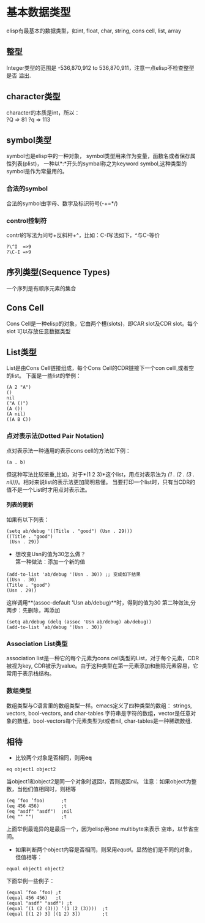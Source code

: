 # 基本数据类型
elisp有最基本的数据类型，如int, float, char, string, cons cell, list, array

## 整型
Integer类型的范围是 -536,870,912 to 536,870,911，注意一点elisp不检查整型是否
溢出.

## character类型
character的本质是int，所以：  
?Q => 81 ?q => 113

## symbol类型
symbol也是elisp中的一种对象，
symbol类型用来作为变量，函数名或者保存属性列表(plist)，
一种以*:*开头的symbal称之为keyword
symbol,这种类型的symbol是作为常量用的。  

### 合法的symbol
合法的symbol由字母、数字及标识符号(-+=*/)

### control控制符
contrl的写法为问号+反斜杆+^，比如：C-I写法如下，^与C-等价
```
?\^I  =>9
?\C-I =>9
```

## 序列类型(Sequence Types)
一个序列是有顺序元素的集合

## Cons Cell
Cons Cell是一种elisp的对象，它由两个槽(slots)，即CAR slot及CDR slot。每个slot
可以存放任意数据类型

## List类型
List是由Cons Cell链接组成，每个Cons Cell的CDR链接下一个con celll,或者空的list。
下面是一些list的举例：
```elisp
(A 2 "A")
()
nil
("A ()")
(A ())
(A nil)
((A B C))
```

### 点对表示法(Dotted Pair Notation)
点对表示法一种通用的表示cons cell的方法如下例：
```elisp
(a . b)
```
但这种写法比较笨重,比如，对于*(1 2 3)*这个list，用点对表示法为
*(1 . (2 . (3 . nil)))*。相对来说list的表示法更加简明易懂。
当要打印一个list时，只有当CDR的值不是一个List时才用点对表示法。

#### 列表的更新
如果有以下列表：
```elisp
(setq ab/debug '((Title . "good") (Usn . 29)))
((Title . "good")
 (Usn . 29))
 ```
* 想改变Usn的值为30怎么做？  
 第一种做法：添加一个新的值
 ```elisp
 (add-to-list 'ab/debug '(Usn . 30)) ;; 变成如下结果
 ((Usn . 30)
 (Title . "good")
 (Usn . 29))
 ```
 这样调用**(assoc-default 'Usn ab/debug)**时，得到的值为30
 第二种做法,分两步：先删除，再添加
 ```
 (setq ab/debug (delq (assoc 'Usn ab/debug) ab/debug))
 (add-to-list 'ab/debug '(Usn . 30))
 ```

### Association List类型
association list是一种它的每个元素为cons cell类型的List，对于每个元素，CDR被视为key,
CDR被示为value。由于这种类型在第一元素添加和删除元素容易，它常用于表示栈结构。

### 数组类型
数组类型与C语言里的数组类型一样。emacs定义了四种类型的数组：
strings, vectors, bool-vectors, and char-tables
字符串是字符的数组，vector是任意对象的数组，bool-vectors每个元素类型为t或者nil,
char-tables是一种稀疏数组.

## 相待
* 比较两个对象是否相同，则用**eq**  
```elisp
eq object1 object2
```
当object1和object2是同一个对象时返回*t*，否则返回*nil*。
注意：如果object为整数，当他们值相同时，则相等
```elisp
(eq ’foo ’foo)      ;t
(eq 456 456)        ;t
(eq "asdf" "asdf")  ;nil
(eq "" "")          ;t
```
上面举例最诡异的是最后一个，因为elisp用one multibyte来表示
空串，以节省空间。

* 如果判断两个object内容是否相同，则采用*equal*。显然他们是不同的对象，但值相等：  
```elisp
equal object1 object2
```
下面举例一些例子：
```elisp
(equal ’foo ’foo) ;t
(equal 456 456)   ;t
(equal "asdf" "asdf") ;t
(equal ’(1 (2 (3))) ’(1 (2 (3))))  ;t
(equal [(1 2) 3] [(1 2) 3])        ;t
```

